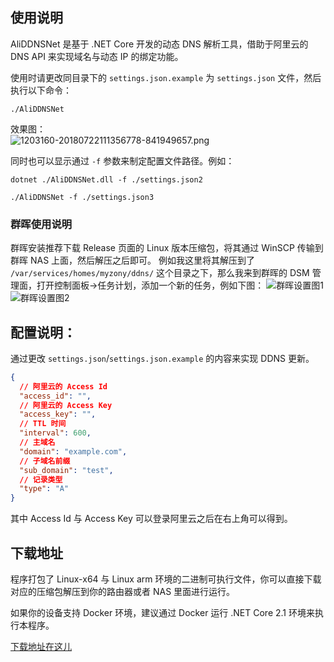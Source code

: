 ## 使用说明

AliDDNSNet 是基于 .NET Core 开发的动态 DNS 解析工具，借助于阿里云的 DNS API 来实现域名与动态 IP 的绑定功能。

使用时请更改同目录下的 ```settings.json.example``` 为 ```settings.json``` 文件，然后执行以下命令：
```shell
./AliDDNSNet
```
效果图：  
![1203160-20180722111356778-841949657.png](https://i.loli.net/2018/07/24/5b56ab6161f80.png)

同时也可以显示通过 ```-f``` 参数来制定配置文件路径。例如：
```shell
dotnet ./AliDDNSNet.dll -f ./settings.json2
```

```shell
./AliDDNSNet -f ./settings.json3
```

### 群晖使用说明
群晖安装推荐下载 Release 页面的 Linux 版本压缩包，将其通过 WinSCP 传输到群晖 NAS 上面，然后解压之后即可。
例如我这里将其解压到了 ```/var/services/homes/myzony/ddns/``` 这个目录之下，那么我来到群晖的 DSM 管理面，打开控制面板->任务计划，添加一个新的任务，例如下图：
![群晖设置图1](https://user-images.githubusercontent.com/3907132/43116947-dd3a4308-8f3c-11e8-892f-be7b97e4158c.png)
![群晖设置图2](https://user-images.githubusercontent.com/3907132/43116948-dd987586-8f3c-11e8-815a-d575128d9f70.png)

## 配置说明：

通过更改 ```settings.json```/```settings.json.example``` 的内容来实现 DDNS 更新。

```json
{
  // 阿里云的 Access Id
  "access_id": "",
  // 阿里云的 Access Key
  "access_key": "",
  // TTL 时间
  "interval": 600,
  // 主域名
  "domain": "example.com",
  // 子域名前缀
  "sub_domain": "test",
  // 记录类型
  "type": "A"
}
```

其中 Access Id 与 Access Key 可以登录阿里云之后在右上角可以得到。

## 下载地址

程序打包了 Linux-x64 与 Linux arm 环境的二进制可执行文件，你可以直接下载对应的压缩包解压到你的路由器或者 NAS 里面进行运行。

如果你的设备支持 Docker 环境，建议通过 Docker 运行 .NET Core 2.1 环境来执行本程序。

[下载地址在这儿](https://github.com/GameBelial/AliDDNSNet/releases)

